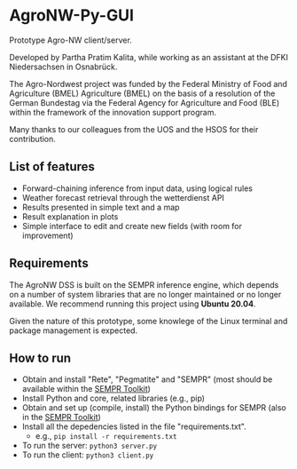 # AgroNW-Py-GUI

Prototype Agro-NW client/server.

Developed by Partha Pratim Kalita, while working as an assistant at the DFKI Niedersachsen in Osnabrück.

The Agro-Nordwest project was funded by the Federal Ministry of Food and Agriculture (BMEL) Agriculture (BMEL) on the basis of a resolution of the German Bundestag via the Federal Agency for Agriculture and Food (BLE) within the framework of the innovation support program.

Many thanks to our colleagues from the UOS and the HSOS for their contribution.

## List of features
- Forward-chaining inference from input data, using logical rules
- Weather forecast retrieval through the wetterdienst API
- Results presented in simple text and a map
- Result explanation in plots
- Simple interface to edit and create new fields (with room for improvement)

## Requirements
The AgroNW DSS is built on the SEMPR inference engine, which depends on a number of system libraries that are no longer maintained or no longer available. We recommend running this project using **Ubuntu 20.04**.

Given the nature of this prototype, some knowlege of the Linux terminal and package management is expected.

## How to run
- Obtain and install "Rete", "Pegmatite" and "SEMPR" (most should be available within the [SEMPR Toolkit](https://github.com/sempr-tk))
- Install Python and core, related libraries (e.g., pip)
- Obtain and set up (compile, install) the Python bindings for SEMPR (also in the [SEMPR Toolkit](https://github.com/sempr-tk))
- Install all the depedencies listed in the file "requirements.txt".
    - e.g., `pip install -r requirements.txt`
- To run the server: `python3 server.py`
- To run the client: `python3 client.py`
